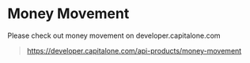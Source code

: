 # Money Movement

Please check out money movement on developer.capitalone.com

> https://developer.capitalone.com/api-products/money-movement

